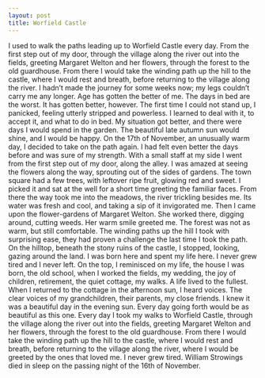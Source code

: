 ```yaml
---
layout: post
title: Worfield Castle
---
```


I used to walk the paths leading up to Worfield Castle every day. From the first step out of my door, through the village along the river out into the fields, greeting Margaret Welton and her flowers, through the forest to the old guardhouse. From there I would take the winding path up the hill to the castle, where I would rest and breath, before returning to the village along the river.
I hadn’t made the journey for some weeks now; my legs couldn’t carry me any longer. Age has gotten the better of me. 
The days in bed are the worst. It has gotten better, however. The first time I could not stand up, I panicked, feeling utterly stripped and powerless. I learned to deal with it, to accept it, and what to do in bed. 
My situation got better, and there were days I would spend in the garden. The beautiful late autumn sun would shine, and I would be happy.
On the 17th of November, an unusually warm day, I decided to take on the path again. I had felt even better the days before and was sure of my strength.
With a small staff at my side I went from the first step out of my door, along the alley. I was amazed at seeing the flowers along the way, sprouting out of the sides of gardens.
The town square had a few trees, with leftover ripe fruit, glowing red and sweet. I picked it and sat at the well for a short time greeting the familiar faces.
From there the way took me into the meadows, the river trickling besides me. Its water was fresh and cool, and taking a sip of it invigorated me.
Then I came upon the flower-gardens of Margaret Welton. She worked there, digging around, cutting weeds. Her warm smile greeted me.
The forest was not as warm, but still comfortable. The winding paths up the hill I took with surprising ease, they had proven a challenge the last time I took the path.
On the hilltop, beneath the stony ruins of the castle, I stopped, looking, gazing around the land.
I was born here and spent my life here. I never grew tired and I never left. On the top, I reminisced on my life, the house I was born, the old school, when I worked the fields, my wedding, the joy of children, retirement, the quiet cottage, my walks. 
A life lived to the fullest.
When I returned to the cottage in the afternoon sun, I heard voices. The clear voices of my grandchildren, their parents, my close friends. I knew it was a beautiful day in the evening sun. 
Every day going forth would be as beautiful as this one. Every day I took my walks to Worfield Castle, through the village along the river out into the fields, greeting Margaret Welton and her flowers, through the forest to the old guardhouse. From there I would take the winding path up the hill to the castle, where I would rest and breath, before returning to the village along the river, where I would be greeted by the ones that loved me. I never grew tired.
William Strowings died in sleep on the passing night of the 16th of November.
